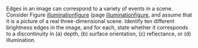 

Edges in an image can correspond to a variety of events in a scene.
Consider Figure <a class="insideBookFigRef" id="insidebookfigref" target="_blank" href="https://aimacode.github.io/aima-exercises/figures/illuminationfigure.png">illuminationfigure</a>
(page <a class="pageRef" id="pageref" title="" href="#">illuminationfigure</a>, and assume that it is a picture of a real
three-dimensional scene. Identify ten different brightness edges in the
image, and for each, state whether it corresponds to a discontinuity in
(a) depth, (b) surface orientation, (c) reflectance, or (d)
illumination.
